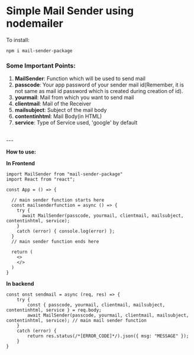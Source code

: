 # Simple Mail Sender using nodemailer

To install:<br/>
```
npm i mail-sender-package
```

### Some Important Points:<br/>
1. **MailSender**: Function which will be used to send mail
2. **passcode**: Your app password of your sender mail id(Remember, it is not same as mail id password which is created during creation of id).
3. **yourmail**: Mail from which you want to send mail
4. **clientmail**: Mail of the Receiver
5. **mailsubject**: Subject of the mail body
6. **contentinhtml**: Mail Body(in HTML)
7. **service**: Type of Service used, 'google' by default
<br/>
---


**How to use:** <br/>

**In Frontend**

```
import MailSender from "mail-sender-package"
import React from "react";

const App = () => {

  // main sender function starts here
  const mailsenderfunction = async () => {
    try {
      await MailSender(passcode, yourmail, clientmail, mailsubject, contentinhtml, service);
    }
    catch (error) { console.log(error) };
  }
  // main sender function ends here

  return (
    <>
    </>
  )
}
```
**In backend**

```
const onst sendmail = async (req, res) => {
    try {
        const { passcode, yourmail, clientmail, mailsubject, contentinhtml, service } = req.body;
        await MailSender(passcode, yourmail, clientmail, mailsubject, contentinhtml, service); // main mail sender function
    }
    catch (error) {
        return res.status(/*[ERROR_CODE]*/).json({ msg: "MESSAGE" });
    }
}
```